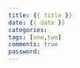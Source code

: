```yaml
---
title: {{ title }}
date: {{ date }}
categories: 
tags: [one,two]
comments: true
password: 
---
```


<!-- more -->
